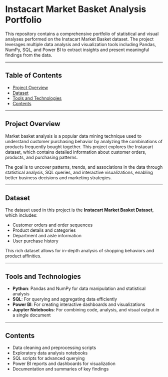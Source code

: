 # Instacart Market Basket Analysis Portfolio

This repository contains a comprehensive portfolio of statistical and visual analyses performed on the Instacart Market Basket dataset. The project leverages multiple data analysis and visualization tools including Pandas, NumPy, SQL, and Power BI to extract insights and present meaningful findings from the data.

---

## Table of Contents

- [Project Overview](#project-overview)  
- [Dataset](#dataset)  
- [Tools and Technologies](#tools-and-technologies)  
- [Contents](#contents)   

---

## Project Overview

Market basket analysis is a popular data mining technique used to understand customer purchasing behavior by analyzing the combinations of products frequently bought together. This project explores the Instacart dataset, which contains detailed information about customer orders, products, and purchasing patterns.

The goal is to uncover patterns, trends, and associations in the data through statistical analysis, SQL queries, and interactive visualizations, enabling better business decisions and marketing strategies.

---

## Dataset

The dataset used in this project is the **Instacart Market Basket Dataset**, which includes:

- Customer orders and order sequences  
- Product details and categories  
- Department and aisle information  
- User purchase history  

This rich dataset allows for in-depth analysis of shopping behaviors and product affinities.

---

## Tools and Technologies

- **Python**: Pandas and NumPy for data manipulation and statistical analysis  
- **SQL**: For querying and aggregating data efficiently  
- **Power BI**: For creating interactive dashboards and visualizations  
- **Jupyter Notebooks**: For combining code, analysis, and visual output in a single document  

---

## Contents

- Data cleaning and preprocessing scripts  
- Exploratory data analysis notebooks  
- SQL scripts for advanced querying  
- Power BI reports and dashboards for visualization  
- Documentation and summaries of key findings  



